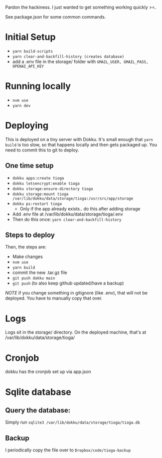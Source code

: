 Pardon the hackiness. I just wanted to get something working quickly ><.

See package.json for some common commands.

# Initial Setup
- `yarn build-scripts`
- `yarn clear-and-backfill-history (creates database)`
- add a .env file in the storage/ folder with `GMAIL_USER, GMAIL_PASS, OPENAI_API_KEY`

# Running locally
- `nvm use`
- `yarn dev`

# Deploying
This is deployed on a tiny server with Dokku. It's small enough that `yarn build` is too slow, so that happens locally and then gets packaged up. You need to commit this to git to deploy.

## One time setup
- `dokku apps:create tioga`
- `dokku letsencrypt:enable tioga`
- `dokku storage:ensure-directory tioga`
- `dokku storage:mount tioga /var/lib/dokku/data/storage/tioga:/usr/src/app/storage`
- `dokku ps:restart tioga`
    - Only if the app already exists.. do this after adding storage
- Add .env file at /var/lib/dokku/data/storage/tioga/.env
- Then do this once: `yarn clear-and-backfill-history`

## Steps to deploy
Then, the steps are:
- Make changes
- `nvm use`
- `yarn build`
- commit the new .tar.gz file
- `git push dokku main`
- `git push` (to also keep github updated/have a backup)

*NOTE* if you change something in gitignore (like .env), that will not be deployed. You have to manually copy that over.

# Logs
Logs sit in the storage/ directory. On the deployed machine, that's at /var/lib/dokku/data/storage/tioga/

# Cronjob
dokku has the cronjob set up via app.json

# Sqlite database
## Query the database:
Simply run `sqlite3 /var/lib/dokku/data/storage/tioga/tioga.db`

## Backup
I periodically copy the file over to `Dropbox/code/tioga-backup`

